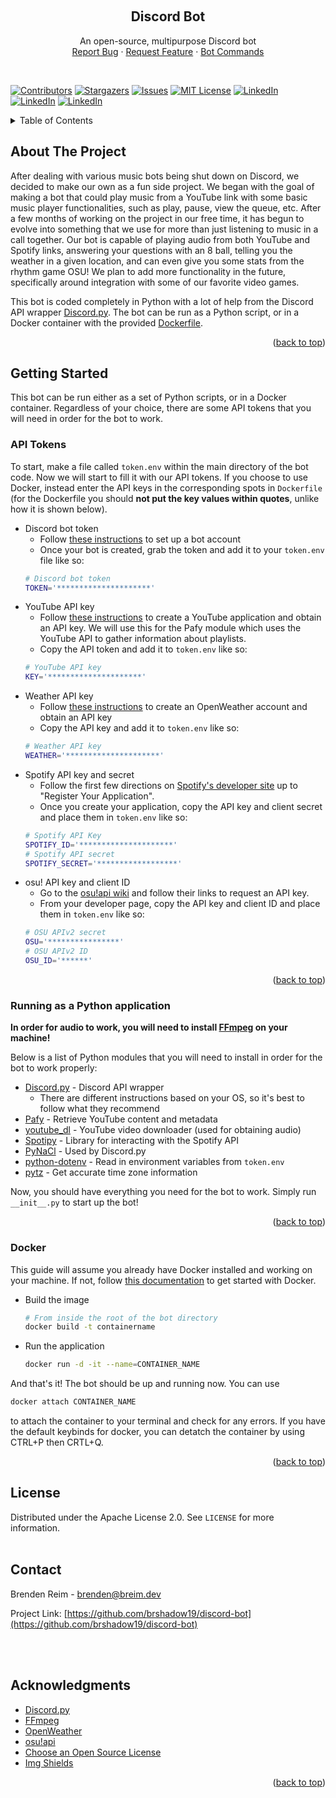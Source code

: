 <!-- Improved compatibility of back to top link: See: https://github.com/othneildrew/Best-README-Template/pull/73 -->
<a name="readme-top"></a>



<!-- PROJECT SHIELDS -->
<!--
*** I'm using markdown "reference style" links for readability.
*** Reference links are enclosed in brackets [ ] instead of parentheses ( ).
*** See the bottom of this document for the declaration of the reference variables
*** for contributors-url, forks-url, etc. This is an optional, concise syntax you may use.
*** https://www.markdownguide.org/basic-syntax/#reference-style-links
-->



<!-- PROJECT LOGO -->
<br />
<div align="center">

  <h2 align="center">Discord Bot</h2>

  <p align="center">
    An open-source, multipurpose Discord bot
    <br />
    <!-- <a href="https://github.com/othneildrew/Best-README-Template"><strong>Explore the docs »</strong></a> -->
    <a href="https://github.com/brshadow19/discord-bot/issues">Report Bug</a>
    ·
    <a href="https://github.com/brshadow19/discord-bot/issues">Request Feature</a>
    ·
    <a href="https://github.com/brshadow19/discord-bot/wiki/Commands">Bot Commands</a>
  </p>
</div>
<br />

[![Contributors][contributors-shield]][contributors-url]
[![Stargazers][stars-shield]][stars-url]
[![Issues][issues-shield]][issues-url]
[![MIT License][license-shield]][license-url]
[![LinkedIn][linkedin-shield-brenden]][linkedin-url-brenden]
[![LinkedIn][linkedin-shield-devon]][linkedin-url-devon]
[![LinkedIn][linkedin-shield-gavin]][linkedin-url-gavin]


<!-- TABLE OF CONTENTS -->
<details>
  <summary>Table of Contents</summary>
  <ol>
    <li>
      <a href="#about-the-project">About The Project</a>
    </li>
    <li>
      <a href="#getting-started">Getting Started</a>
      <ul>
        <li><a href="#api-tokens">API Tokens</a></li>
        <li><a href="#running-as-a-python-application">Python Application</a></li>
        <li><a href="#docker">Docker</a></li>
      </ul>
    </li>
    <li><a href="#license">License</a></li>
    <li><a href="#contact">Contact</a></li>
    <li><a href="#acknowledgments">Acknowledgments</a></li>
  </ol>
</details>



<!-- ABOUT THE PROJECT -->
## About The Project

After dealing with various music bots being shut down on Discord, we decided to make our own as a fun side project. We began with the goal of making a bot that could play music from a YouTube link with some basic music player functionalities, such as play, pause, view the queue, etc. After a few months of working on the project in our free time, it has begun to evolve into something that we use for more than just listening to music in a call together. Our bot is capable of playing audio from both YouTube and Spotify links, answering your questions with an 8 ball, telling you the weather in a given location, and can even give you some stats from the rhythm game OSU! We plan to add more functionality in the future, specifically around integration with some of our favorite video games. 

This bot is coded completely in Python with a lot of help from the Discord API wrapper [Discord.py](https://discordpy.readthedocs.io/en/stable/index.html). The bot can be run as a Python script, or in a Docker container with the provided [Dockerfile](https://github.com/BRShadow19/discord-bot/blob/main/Dockerfile).

<p align="right">(<a href="#readme-top">back to top</a>)</p>


<!-- GETTING STARTED -->
## Getting Started

This bot can be run either as a set of Python scripts, or in a Docker container. Regardless of your choice, there are some API tokens that you will need in order for the bot to work.

### API Tokens
To start, make a file called `token.env` within the main directory of the bot code. Now we will start to fill it with our API tokens. If you choose to use Docker, instead enter the API keys in the corresponding spots in `Dockerfile` (for the Dockerfile you should **not put the key values within quotes**, unlike how it is shown below).
* Discord bot token
  * Follow [these instructions](https://discordpy.readthedocs.io/en/stable/discord.html) to set up a bot account
  * Once your bot is created, grab the token and add it to your `token.env` file like so:
  ```sh
  # Discord bot token
  TOKEN='*********************'
  ```
* YouTube API key
  * Follow [these instructions](https://developers.google.com/youtube/registering_an_application) to create a YouTube application and obtain an API key. We will use this for the Pafy module which uses the YouTube API to gather information about playlists.
  * Copy the API token and add it to `token.env` like so:
  ```sh
  # YouTube API key
  KEY='*********************'
  ```
* Weather API key
  * Follow [these instructions](https://openweathermap.org/appid) to create an OpenWeather account and obtain an API key
  * Copy the API key and add it to `token.env` like so:
  ```sh
  # Weather API key
  WEATHER='*********************'
  ```
* Spotify API key and secret
  * Follow the first few directions on [Spotify's developer site](https://developer.spotify.com/documentation/web-api/quick-start/) up to "Register Your Application".
  * Once you create your application, copy the API key and client secret and place them in `token.env` like so:
  ```sh
  # Spotify API Key
  SPOTIFY_ID='*********************'
  # Spotify API secret
  SPOTIFY_SECRET='******************'
  ```
* osu! API key and client ID
  * Go to the [osu!api wiki](https://github.com/ppy/osu-api/wiki) and follow their links to request an API key.
  * From your developer page, copy the API key and client ID and place them in `token.env` like so:
  ```sh
  # OSU APIv2 secret
  OSU='****************'
  # OSU APIv2 ID
  OSU_ID='******'
  ```
<p align="right">(<a href="#readme-top">back to top</a>)</p>

### Running as a Python application
**In order for audio to work, you will need to install [FFmpeg](https://ffmpeg.org/) on your machine!**

Below is a list of Python modules that you will need to install in order for the bot to work properly:
* [Discord.py](https://discordpy.readthedocs.io/en/stable/intro.html#installing) - Discord API wrapper
  * There are different instructions based on your OS, so it's best to follow what they recommend
* [Pafy](https://pypi.org/project/pafy/) - Retrieve YouTube content and metadata
* [youtube_dl](https://pypi.org/project/youtube_dl/) - YouTube video downloader (used for obtaining audio)
* [Spotipy](https://pypi.org/project/spotipy/) - Library for interacting with the Spotify API
* [PyNaCl](https://pypi.org/project/PyNaCl/) - Used by Discord.py
* [python-dotenv](https://pypi.org/project/python-dotenv/) - Read in environment variables from `token.env`
* [pytz](https://pypi.org/project/pytz/) - Get accurate time zone information

Now, you should have everything you need for the bot to work. Simply run `__init__.py` to start up the bot!
<p align="right">(<a href="#readme-top">back to top</a>)</p>

### Docker
This guide will assume you already have Docker installed and working on your machine. If not, follow [this documentation](https://docs.docker.com/get-started/) to get started with Docker.
* Build the image
  ```sh
  # From inside the root of the bot directory
  docker build -t containername
  ```
* Run the application
  ```sh
  docker run -d -it --name=CONTAINER_NAME
  ```
And that's it! The bot should be up and running now. You can use
```sh
docker attach CONTAINER_NAME
```
to attach the container to your terminal and check for any errors. If you have the default keybinds for docker, you can detatch the container by using CTRL+P then CRTL+Q.
<p align="right">(<a href="#readme-top">back to top</a>)</p>



<!-- USAGE EXAMPLES -->
<!-- ## Usage

Use this space to show useful examples of how a project can be used. Additional screenshots, code examples and demos work well in this space. You may also link to more resources.

_For more examples, please refer to the [Documentation](https://example.com)_

<p align="right">(<a href="#readme-top">back to top</a>)</p> -->



<!-- ROADMAP -->
<!-- ## Roadmap

- [x] Add Changelog
- [x] Add back to top links
- [ ] Add Additional Templates w/ Examples
- [ ] Add "components" document to easily copy & paste sections of the readme
- [ ] Multi-language Support
    - [ ] Chinese
    - [ ] Spanish

See the [open issues](https://github.com/othneildrew/Best-README-Template/issues) for a full list of proposed features (and known issues).

<p align="right">(<a href="#readme-top">back to top</a>)</p>
 -->


<!-- CONTRIBUTING -->
<!-- ## Contributing

Contributions are what make the open source community such an amazing place to learn, inspire, and create. Any contributions you make are **greatly appreciated**.

If you have a suggestion that would make this better, please fork the repo and create a pull request. You can also simply open an issue with the tag "enhancement".
Don't forget to give the project a star! Thanks again!

1. Fork the Project
2. Create your Feature Branch (`git checkout -b feature/AmazingFeature`)
3. Commit your Changes (`git commit -m 'Add some AmazingFeature'`)
4. Push to the Branch (`git push origin feature/AmazingFeature`)
5. Open a Pull Request

<p align="right">(<a href="#readme-top">back to top</a>)</p> -->



<!-- LICENSE -->
## License

Distributed under the Apache License 2.0. See `LICENSE` for more information.
<br />
<br />
<!-- <p align="right">(<a href="#readme-top">back to top</a>)</p> -->


<!-- CONTACT -->
## Contact

Brenden Reim - brenden@breim.dev

Project Link: [https://github.com/brshadow19/discord-bot](https://github.com/brshadow19/discord-bot)

<!-- <p align="right">(<a href="#readme-top">back to top</a>)</p> -->
<br />
<br />


<!-- ACKNOWLEDGMENTS -->
## Acknowledgments


* [Discord.py](https://discordpy.readthedocs.io/en/stable/index.html)
* [FFmpeg](https://ffmpeg.org/)
* [OpenWeather](https://openweathermap.org/api)
* [osu!api](https://github.com/ppy/osu-api/wiki)
* [Choose an Open Source License](https://choosealicense.com)
* [Img Shields](https://shields.io)

<p align="right">(<a href="#readme-top">back to top</a>)</p>



<!-- MARKDOWN LINKS & IMAGES -->
<!-- https://www.markdownguide.org/basic-syntax/#reference-style-links -->
[contributors-shield]: https://img.shields.io/github/contributors/brshadow19/discord-bot?style=for-the-badge
[contributors-url]: https://github.com/BRShadow19/discord-bot/graphs/contributors
<!-- [forks-shield]: https://img.shields.io/github/forks/othneildrew/Best-README-Template.svg?style=for-the-badge -->
<!--[forks-url]: https://github.com/othneildrew/Best-README-Template/network/members -->
[stars-shield]: https://img.shields.io/github/stars/BRShadow19/discord-bot?style=for-the-badge
[stars-url]: https://github.com/BRShadow19/discord-bot/stargazers
[issues-shield]: https://img.shields.io/github/issues/BRShadow19/discord-bot?style=for-the-badge
[issues-url]: https://github.com/BRShadow19/discord-bot/issues
[license-shield]: https://img.shields.io/github/license/BRShadow19/discord-bot?style=for-the-badge
[license-url]: https://github.com/BRShadow19/discord-bot/blob/main/LICENSE
[linkedin-shield-brenden]: https://img.shields.io/badge/LINKEDIN-Brenden-blue?style=for-the-badge
[linkedin-url-brenden]: https://linkedin.com/in/brenden-reim
[linkedin-shield-devon]: https://img.shields.io/badge/LINKEDIN-Devon-blue?style=for-the-badge
[linkedin-url-devon]: https://www.linkedin.com/in/devon-tolbert-86a004141/
[linkedin-shield-gavin]: https://img.shields.io/badge/LINKEDIN-Gavin-blue?style=for-the-badge
[linkedin-url-gavin]: https://www.linkedin.com/in/gavin-bean-a52376241/
<!-- [product-screenshot]: images/screenshot.png -->
